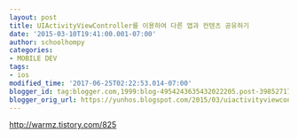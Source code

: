 ```yaml
---
layout: post
title: UIActivityViewController를 이용하여 다른 앱과 컨텐츠 공유하기
date: '2015-03-10T19:41:00.001-07:00'
author: schoolhompy
categories:
- MOBILE DEV
tags:
- ios
modified_time: '2017-06-25T02:22:53.014-07:00'
blogger_id: tag:blogger.com,1999:blog-4954243635432022205.post-3985271760897222176
blogger_orig_url: https://yunhos.blogspot.com/2015/03/uiactivityviewcontroller_10.html
---
```


http://warmz.tistory.com/825